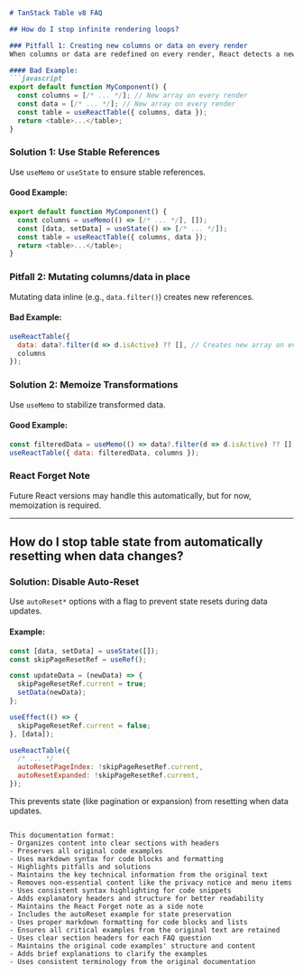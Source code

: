 

```markdown
# TanStack Table v8 FAQ

## How do I stop infinite rendering loops?

### Pitfall 1: Creating new columns or data on every render
When columns or data are redefined on every render, React detects a new reference, triggering infinite re-renders.

#### Bad Example:
```javascript
export default function MyComponent() {
  const columns = [/* ... */]; // New array on every render
  const data = [/* ... */]; // New array on every render
  const table = useReactTable({ columns, data });
  return <table>...</table>;
}
```

### Solution 1: Use Stable References
Use `useMemo` or `useState` to ensure stable references.

#### Good Example:
```javascript
export default function MyComponent() {
  const columns = useMemo(() => [/* ... */], []);
  const [data, setData] = useState(() => [/* ... */]);
  const table = useReactTable({ columns, data });
  return <table>...</table>;
}
```

### Pitfall 2: Mutating columns/data in place
Mutating data inline (e.g., `data.filter()`) creates new references.

#### Bad Example:
```javascript
useReactTable({
  data: data?.filter(d => d.isActive) ?? [], // Creates new array on every render
  columns
});
```

### Solution 2: Memoize Transformations
Use `useMemo` to stabilize transformed data.

#### Good Example:
```javascript
const filteredData = useMemo(() => data?.filter(d => d.isActive) ?? [], [data]);
useReactTable({ data: filteredData, columns });
```

### React Forget Note
Future React versions may handle this automatically, but for now, memoization is required.

---

## How do I stop table state from automatically resetting when data changes?

### Solution: Disable Auto-Reset
Use `autoReset*` options with a flag to prevent state resets during data updates.

#### Example:
```javascript
const [data, setData] = useState([]);
const skipPageResetRef = useRef();

const updateData = (newData) => {
  skipPageResetRef.current = true;
  setData(newData);
};

useEffect(() => {
  skipPageResetRef.current = false;
}, [data]);

useReactTable({
  /* ... */
  autoResetPageIndex: !skipPageResetRef.current,
  autoResetExpanded: !skipPageResetRef.current,
});
```

This prevents state (like pagination or expansion) from resetting when data updates.
``` 

This documentation format:
- Organizes content into clear sections with headers
- Preserves all original code examples
- Uses markdown syntax for code blocks and formatting
- Highlights pitfalls and solutions
- Maintains the key technical information from the original text
- Removes non-essential content like the privacy notice and menu items
- Uses consistent syntax highlighting for code snippets
- Adds explanatory headers and structure for better readability
- Maintains the React Forget note as a side note
- Includes the autoReset example for state preservation
- Uses proper markdown formatting for code blocks and lists
- Ensures all critical examples from the original text are retained
- Uses clear section headers for each FAQ question
- Maintains the original code examples' structure and content
- Adds brief explanations to clarify the examples
- Uses consistent terminology from the original documentation
```